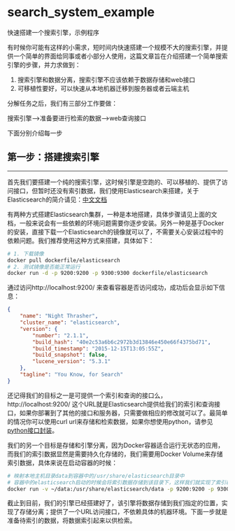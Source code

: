 # search_system_example
快速搭建一个搜索引擎，示例程序

有时候你可能有这样的小需求，短时间内快速搭建一个规模不大的搜索引擎，并提供一个简单的界面给同事或者小部分人使用，这篇文章旨在介绍搭建一个简单搜索引擎的步骤，并力求做到：  
1. 搜索引擎和数据分离，搜索引擎不应该依赖于数据存储和web接口
2. 可移植性要好，可以快速从本地机器迁移到服务器或者云端主机

分解任务之后，我们有三部分工作要做：  

搜索引擎——>准备要进行检索的数据——>web查询接口  

下面分别介绍每一步

## 第一步：搭建搜索引擎
---

首先我们要搭建一个纯的搜索引擎，这时候引擎是空跑的、可以移植的、提供了访问接口，但暂时还没有索引数据，我们使用Elasticsearch来搭建，关于Elasticsearch的简介请见：[中文文档](https://www.gitbook.com/book/looly/elasticsearch-the-definitive-guide-cn)  

有两种方式搭建Elasticsearch集群，一种是本地搭建，具体步骤请见上面的文档，一般来说会有一些依赖的环境问题需要你逐步安装。另外一种是基于Docker的安装，直接下载一个Elasticsearch的镜像就可以了，不需要关心安装过程中的依赖问题。我们推荐使用这种方式来搭建，具体如下：
```bash
# 1. 下载镜像
docker pull dockerfile/elasticsearch
# 2. 测试镜像是否能正常运行
docker run -d -p 9200:9200 -p 9300:9300 dockerfile/elasticsearch
```
通过访问http://localhost:9200/ 来查看容器是否访问成功，成功后会显示如下信息：
```json
{
    "name": "Night Thrasher",
    "cluster_name": "elasticsearch",
    "version": {
        "number": "2.1.1",
        "build_hash": "40e2c53a6b6c2972b3d13846e450e66f4375bd71",
        "build_timestamp": "2015-12-15T13:05:55Z",
        "build_snapshot": false,
        "lucene_version": "5.3.1"
    },
    "tagline": "You Know, for Search"
}
```

还记得我们的目标之一是可提供一个索引和查询的接口么，http://localhost:9200/ 这个URL就是Elasticsearch提供给我们的索引和查询接口，如果你部署到了其他的接口和服务器，只需要做相应的修改就可以了。最简单的情况你可以使用curl url来存储和检索数据，如果你想使用python，请参见[python接口封装](https://www.elastic.co/guide/en/elasticsearch/client/python-api/current/index.html)。

我们的另一个目标是存储和引擎分离，因为Docker容器适合运行无状态的应用，而我们的索引数据显然是需要持久化存储的，我们需要用Docker Volume来存储索引数据，具体来说在启动容器的时候：
```bash
# 映射本地主机目录data到容器中的/usr/share/elasticsearch目录中
# 容器中的elasticsearch启动的时候会将索引数据存储到该目录下，这样我们就实现了索引和容器引擎分离存储的目标
docker run -v ~/data:/usr/share/elasticsearch/data -p 9200:9200 -p 9300:9300 -d docker/elasticsearch
```
截止到目前，我们的引擎已经搭建好了，该引擎将数据存储到我们指定的位置，实现了存储分离；提供了一个URL访问接口，不依赖具体的机器环境。下面一步就是准备待索引的数据，将数据索引起来以供检索。
